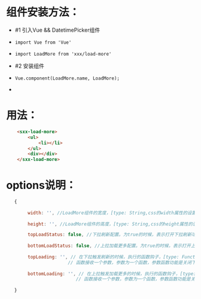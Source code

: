 
# 组件安装方法：
 *   #1 引入Vue && DatetimePicker组件
 *     import Vue from 'Vue' 
 *     import LoadMore from 'xxx/load-more'
 *   #2 安装组件
 *     Vue.component(LoadMore.name, LoadMore);
 * 
# 用法：
```html
    <sxx-load-more>
        <ul>
            <li></li>
        </ul>
        <div></div>
    </sxx-load-more>
```

# options说明：
```js
   {
   
  		width: '', //LoadMore组件的宽度，[type: String,css的width属性的设置方法，支持所有width的css单位]
     
    	height: '', //LoadMore组件的高度，[type: String,css的height属性的设置方法，支持所有height的css单位]

       	topLoadStatus: false, //下拉刷新配置。为true的时候，表示打开下拉刷新功能；为false的时候，表示关闭下拉刷新功能；默认关闭下拉刷新功能，[type: Boolean]。
      
       	bottomLoadStatus: false, //上拉加载更多配置。为true的时候，表示打开上拉加载更多功能；为false的时候，表示关闭上拉加载更多功能；默认关闭上拉加载更多功能，[type: Boolean]。
 
       	topLoading: '', // 在下拉触发刷新的时候，执行的函数钩子，[type: Function]。
                       // 函数接收一个参数，参数为一个函数，参数函数功能是关闭下拉刷新的loading状态，在topLoading函数内部需要关闭loading状态的时候执行参数函数
 
       	bottomLoading: '', // 在上拉触发加载更多的时候，执行的函数钩子，[type: Function]。
                          // 函数接收一个参数，参数为一个函数，参数函数功能是关闭上拉加载更多的loading状态，在bottomLoading函数内部需要关闭loading状态的时候执行参数函数
                         
   }
```
